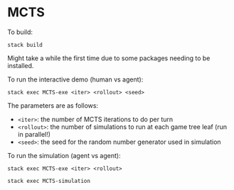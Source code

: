 # MCTS

To build:

`stack build`

Might take a while the first time due to some packages needing to be installed.

To run the interactive demo (human vs agent):

`stack exec MCTS-exe <iter> <rollout> <seed>`

The parameters are as follows:
- `<iter>`: the number of MCTS iterations to do per turn
- `<rollout>`: the number of simulations to run at each game tree leaf (run in parallel!)
- `<seed>`: the seed for the random number generator used in simulation

To run the simulation (agent vs agent):

`stack exec MCTS-exe <iter> <rollout>`

`stack exec MCTS-simulation`
